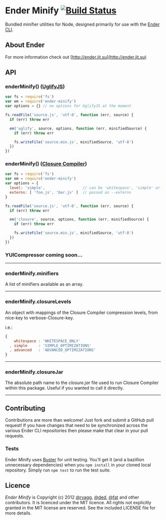 # Ender Minify [![Build Status](https://secure.travis-ci.org/ender-js/ender-minify.png)](http://travis-ci.org/ender-js/ender-minify)

Bundled minifier utilities for Node, designed primarily for use with the [Ender CLI](https://github.com/ender-js/Ender/).

## About Ender

For more information check out [http://ender.jit.su](http://ender.jit.su)

## API

### enderMinify() ([UglifyJS](https://github.com/mishoo/UglifyJS))

```js
var fs = require('fs')
var em = require('ender-minify')
var options = {} // no options for UglifyJS at the moment

fs.readFile('source.js', 'utf-8', function (err, source) {
  if (err) throw err

  em('uglify', source, options, function (err, minifiedSource) {
    if (err) throw err

    fs.writeFile('source.min.js', minifiedSource, 'utf-8')
  })
})
```

### enderMinify() ([Closure Compiler](http://closure-compiler.googlecode.com/))

```js
var fs = require('fs')
var em = require('ender-minify')
var options = {
  level: 'simple',                 // can be 'whitespace', 'simple' or 'advanced'
  externs: [ 'foo.js', 'bar.js' ]  // passed as --externs
}

fs.readFile('source.js', 'utf-8', function (err, source) {
  if (err) throw err

  em('closure', source, options, function (err, minifiedSource) {
    if (err) throw err

    fs.writeFile('source.min.js', minifiedSource, 'utf-8')
  })
})
```

### YUICompressor coming soon...

-----------------------------

### enderMinify.minifiers

A list of minifiers available as an array.

-----------------------------

### enderMinify.closureLevels

An object with mappings of the Closure Compiler compression levels, from nice-key to verbose-Closure-key.

i.e.:

```js
{
    whitespace : 'WHITESPACE_ONLY'
  , simple     : 'SIMPLE_OPTIMIZATIONS'
  , advanced   : 'ADVANCED_OPTIMIZATIONS'
}
```

-----------------------------

### enderMinify.closureJar

The absolute path name to the *closure.jar* file used to run Closure Compiler within this package. Useful if you wanted to call it directly.

-----------------------------

## Contributing

Contributions are more than welcome! Just fork and submit a GitHub pull request! If you have changes that need to be synchronized across the various Ender CLI repositories then please make that clear in your pull requests.

### Tests

Ender Minify uses [Buster](http://busterjs.org) for unit testing. You'll get it (and a bazillion unnecessary dependencies) when you `npm install` in your cloned local repository. Simply run `npm test` to run the test suite.

## Licence

*Ender Minify* is Copyright (c) 2012 [@rvagg](https://github.com/rvagg), [@ded](https://github.com/ded), [@fat](https://github.com/fat) and other contributors. It is licenced under the MIT licence. All rights not explicitly granted in the MIT license are reserved. See the included LICENSE file for more details.
